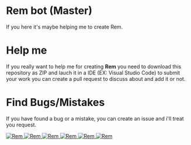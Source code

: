 # Rem bot (Master) 

If you here it's maybe helping me to create Rem. 

# Help me

If you really want to help me for creating **Rem** you need to download this repository as ZIP and lauch it in a IDE (EX: Visual Studio Code)
to submit your work you can create a pull request to discuss about and add it or not.

# Find Bugs/Mistakes

If you have found a bug or a mistake, you can create an issue and i'll treat you request.

<a href="https://discordbots.org/bot/488734399509168148" >
  <img src="https://discordbots.org/api/widget/status/488734399509168148.svg" alt="Rem" />
</a>

<a href="https://discordbots.org/bot/488734399509168148" >
  <img src="https://discordbots.org/api/widget/servers/488734399509168148.svg" alt="Rem" />
</a>

<a href="https://discordbots.org/bot/488734399509168148" >
  <img src="https://discordbots.org/api/widget/upvotes/488734399509168148.svg" alt="Rem" />
</a>

<a href="https://discordbots.org/bot/488734399509168148" >
  <img src="https://discordbots.org/api/widget/owner/488734399509168148.svg" alt="Rem" />
</a>

<a href="https://discordbots.org/bot/488734399509168148" >
  <img src="https://discordbots.org/api/widget/lib/488734399509168148.svg" alt="Rem" />
</a>

<a href="https://discordbots.org/bot/488734399509168148" >
  <img src="https://discordbots.org/api/widget/488734399509168148.svg" alt="Rem" />
</a>
